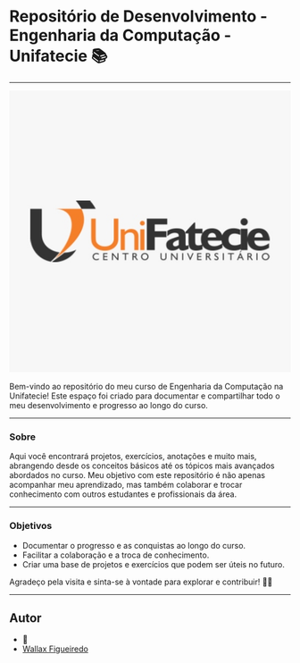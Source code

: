 # Repositório de Desenvolvimento - Engenharia da Computação - Unifatecie 📚

---

![logo Unifatecie](favicon.png)

Bem-vindo ao repositório do meu curso de Engenharia da Computação na Unifatecie! Este espaço foi criado para documentar e compartilhar todo o meu desenvolvimento e progresso ao longo do curso.

---

### Sobre
Aqui você encontrará projetos, exercícios, anotações e muito mais, abrangendo desde os conceitos básicos até os tópicos mais avançados abordados no curso. Meu objetivo com este repositório é não apenas acompanhar meu aprendizado, mas também colaborar e trocar conhecimento com outros estudantes e profissionais da área.

---

### Objetivos
- Documentar o progresso e as conquistas ao longo do curso.
- Facilitar a colaboração e a troca de conhecimento.
- Criar uma base de projetos e exercícios que podem ser úteis no futuro.

Agradeço pela visita e sinta-se à vontade para explorar e contribuir! 🚀🚀

---

## Autor

- 🦁
- [Wallax Figueiredo](https://www.linkedin.com/in/wallax-figueiredo-41116b285/)
